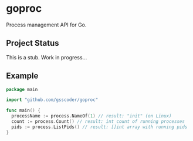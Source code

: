 # goproc
Process management API for Go.

## Project Status
This is a stub. Work in progress...

## Example
```go
package main

import "github.com/gsscoder/goproc"

func main() {
  processName := process.NameOf(1) // result: "init" (on Linux)
  count := process.Count() // result: int count of running processes
  pids := process.ListPids() // result: []int array with running pids
}
```
